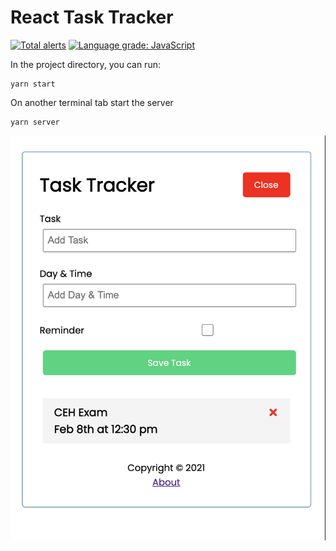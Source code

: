 # React Task Tracker
[![Total alerts](https://img.shields.io/lgtm/alerts/g/benedictkioko/react-task-tracker.svg?logo=lgtm&logoWidth=18)](https://lgtm.com/projects/g/benedictkioko/react-task-tracker/alerts/)
[![Language grade: JavaScript](https://img.shields.io/lgtm/grade/javascript/g/benedictkioko/react-task-tracker.svg?logo=lgtm&logoWidth=18)](https://lgtm.com/projects/g/benedictkioko/react-task-tracker/context:javascript)


In the project directory, you can run:

```
yarn start
```

On another terminal tab start the server
```
yarn server
```

![Project Image](images/Screenshot.png?raw=true "Details")